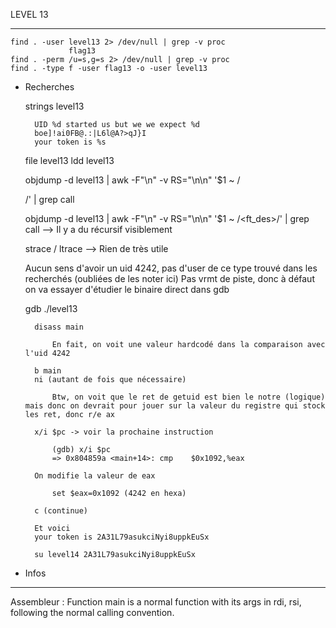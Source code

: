 LEVEL 13

------------------------------------------------------------------------------------------------------------------------

    find . -user level13 2> /dev/null | grep -v proc
                 flag13
    find . -perm /u=s,g=s 2> /dev/null | grep -v proc
    find . -type f -user flag13 -o -user level13
    
* Recherches


    strings level13

        UID %d started us but we we expect %d
        boe]!ai0FB@.:|L6l@A?>qJ}I
        your token is %s

    file level13
    ldd level13

    objdump -d level13 | awk -F"\n" -v RS="\n\n" '$1 ~ /<main>/' | grep call


    objdump -d level13 | awk -F"\n" -v RS="\n\n" '$1 ~ /<ft_des>/' | grep call
        --> Il y a du récursif visiblement

    strace / ltrace --> Rien de très utile

    Aucun sens d'avoir un uid 4242, pas d'user de ce type trouvé dans les recherchés (oubliées de les noter ici)
    Pas vrmt de piste, donc à défaut on va essayer d'étudier le binaire direct dans gdb

    gdb ./level13

        disass main

            En fait, on voit une valeur hardcodé dans la comparaison avec l'uid 4242

        b main
        ni (autant de fois que nécessaire)

            Btw, on voit que le ret de getuid est bien le notre (logique) mais donc on devrait pour jouer sur la valeur du registre qui stock les ret, donc r/e ax

        x/i $pc -> voir la prochaine instruction

            (gdb) x/i $pc
            => 0x804859a <main+14>:	cmp    $0x1092,%eax
        
        On modifie la valeur de eax

            set $eax=0x1092 (4242 en hexa)

        c (continue)

        Et voici
        your token is 2A31L79asukciNyi8uppkEuSx

        su level14 2A31L79asukciNyi8uppkEuSx



* Infos

------------------------------------------------------------------------------------------------------------------------

Assembleur : Function main is a normal function with its args in rdi, rsi, following the normal calling convention. 